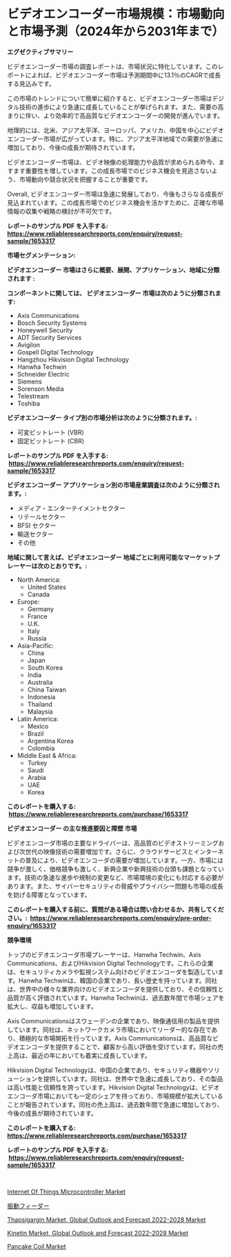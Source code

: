 <p><h1>ビデオエンコーダー市場規模：市場動向と市場予測（2024年から2031年まで）</h1></p><p><strong>エグゼクティブサマリー</strong></p>
<p><p>ビデオエンコーダー市場の調査レポートは、市場状況に特化しています。このレポートによれば、ビデオエンコーダー市場は予測期間中に13.1％のCAGRで成長する見込みです。</p><p>この市場のトレンドについて簡単に紹介すると、ビデオエンコーダー市場はデジタル技術の進歩により急速に成長していることが挙げられます。また、需要の高まりに伴い、より効率的で高品質なビデオエンコーダーの開発が進んでいます。</p><p>地理的には、北米、アジア太平洋、ヨーロッパ、アメリカ、中国を中心にビデオエンコーダー市場が広がっています。特に、アジア太平洋地域での需要が急速に増加しており、今後の成長が期待されています。</p><p>ビデオエンコーダー市場は、ビデオ映像の処理能力や品質が求められる昨今、ますます重要性を増しています。この成長市場でのビジネス機会を見逃さないよう、市場動向や競合状況を把握することが重要です。</p><p>Overall, ビデオエンコーダー市場は急速に発展しており、今後もさらなる成長が見込まれています。この成長市場でのビジネス機会を活かすために、正確な市場情報の収集や戦略の検討が不可欠です。</p></p>
<p><strong>レポートのサンプル PDF を入手する: <a href="https://www.reliableresearchreports.com/enquiry/request-sample/1653317">https://www.reliableresearchreports.com/enquiry/request-sample/1653317</a></strong></p>
<p><strong>市場セグメンテーション:</strong></p>
<p><strong> ビデオエンコーダー 市場はさらに概要、展開、アプリケーション、地域に分類されます :</strong></p>
<p><strong>コンポーネントに関しては、 ビデオエンコーダー 市場は次のように分類されます: &nbsp;</strong></p>
<p><ul><li>Axis Communications</li><li>Bosch Security Systems</li><li>Honeywell Security</li><li>ADT Security Services</li><li>Avigilon</li><li>Gospell Digital Technology</li><li>Hangzhou Hikvision Digital Technology</li><li>Hanwha Techwin</li><li>Schneider Electric</li><li>Siemens</li><li>Sorenson Media</li><li>Telestream</li><li>Toshiba</li></ul></p>
<p><strong> ビデオエンコーダー タイプ別の市場分析は次のように分類されます。:</strong></p>
<p><ul><li>可変ビットレート (VBR)</li><li>固定ビットレート (CBR)</li></ul></p>
<p><strong>レポートのサンプル PDF を入手する: &nbsp;<a href="https://www.reliableresearchreports.com/enquiry/request-sample/1653317">https://www.reliableresearchreports.com/enquiry/request-sample/1653317</a></strong></p>
<p><strong> ビデオエンコーダー アプリケーション別の市場産業調査は次のように分類されます。:</strong></p>
<p><ul><li>メディア・エンターテイメントセクター</li><li>リテールセクター</li><li>BFSI セクター</li><li>輸送セクター</li><li>その他</li></ul></p>
<p><strong>地域に関して言えば、ビデオエンコーダー 地域ごとに利用可能なマーケットプレーヤーは次のとおりです。:</strong></p>
<p><ul>
    <li>
        North America:
        <ul>
            <li>United States</li>
            <li>Canada</li>
        </ul>
    </li>
    <li>
        Europe:
        <ul>
            <li>Germany</li>
            <li>France</li>
            <li>U.K.</li>
            <li>Italy</li>
            <li>Russia</li>
        </ul>
    </li>
    <li>
        Asia-Pacific:
        <ul>
            <li>China</li>
            <li>Japan</li>
            <li>South Korea</li>
            <li>India</li>
            <li>Australia</li>
            <li>China Taiwan</li>
            <li>Indonesia</li>
            <li>Thailand</li>
            <li>Malaysia</li>
        </ul>
    </li>
    <li>
        Latin America:
        <ul>
            <li>Mexico</li>
            <li>Brazil</li>
            <li>Argentina Korea</li>
            <li>Colombia</li>
        </ul>
    </li>
    <li>
        Middle East & Africa:
        <ul>
            <li>Turkey</li>
            <li>Saudi</li>
            <li>Arabia</li>
            <li>UAE</li>
            <li>Korea</li>
        </ul>
    </li>
    </ul></p>
<p><strong>このレポートを購入する: &nbsp;<a href="https://www.reliableresearchreports.com/purchase/1653317">https://www.reliableresearchreports.com/purchase/1653317</a></strong></p>
<p><strong>ビデオエンコーダー の主な推進要因と障壁 市場</strong></p>
<p><p>ビデオエンコーダ市場の主要なドライバーは、高品質のビデオストリーミングおよび次世代の映像技術の需要増加です。さらに、クラウドサービスとインターネットの普及により、ビデオエンコーダの需要が増加しています。一方、市場には競争が激しく、価格競争も激しく、新興企業や新興技術の台頭も課題となっています。技術の急速な進歩や規制の変更など、市場環境の変化にも対応する必要があります。また、サイバーセキュリティの脅威やプライバシー問題も市場の成長を妨げる障害となっています。</p></p>
<p><strong>このレポートを購入する前に、質問がある場合は問い合わせるか、共有してください。:&nbsp; <a href="https://www.reliableresearchreports.com/enquiry/pre-order-enquiry/1653317">https://www.reliableresearchreports.com/enquiry/pre-order-enquiry/1653317</a></strong></p>
<p><strong>競争環境</strong></p>
<p><p>トップのビデオエンコーダ市場プレーヤーは、Hanwha Techwin、Axis Communications、およびHikvision Digital Technologyです。これらの企業は、セキュリティカメラや監視システム向けのビデオエンコーダを製造しています。Hanwha Techwinは、韓国の企業であり、長い歴史を持っています。同社は、世界中の様々な業界向けのビデオエンコーダを提供しており、その信頼性と品質が高く評価されています。Hanwha Techwinは、過去数年間で市場シェアを拡大し、収益も増加しています。</p><p>Axis Communicationsはスウェーデンの企業であり、映像通信用の製品を提供しています。同社は、ネットワークカメラ市場においてリーダー的な存在であり、積極的な市場開拓を行っています。Axis Communicationsは、高品質なビデオエンコーダを提供することで、顧客から高い評価を受けています。同社の売上高は、最近の年においても着実に成長しています。</p><p>Hikvision Digital Technologyは、中国の企業であり、セキュリティ機器やソリューションを提供しています。同社は、世界中で急速に成長しており、その製品は高い性能と信頼性を誇っています。Hikvision Digital Technologyは、ビデオエンコーダ市場においても一定のシェアを持っており、市場規模が拡大していることが報告されています。同社の売上高は、過去数年間で急速に増加しており、今後の成長が期待されています。</p></p>
<p><strong>このレポートを購入する: &nbsp; <a href="https://www.reliableresearchreports.com/purchase/1653317">https://www.reliableresearchreports.com/purchase/1653317</a></strong></p>
<p><strong>レポートのサンプル PDF を入手する: &nbsp;<a href="https://www.reliableresearchreports.com/enquiry/request-sample/1653317">https://www.reliableresearchreports.com/enquiry/request-sample/1653317</a></strong><strong></strong></p>
<p>&nbsp;</p>
<p><p><a href="https://github.com/brenzgnarento/Market-Research-Report-List-1/blob/main/internet-of-things-microcontroller-market.md">Internet Of Things Microcontroller Market</a></p><p><a href="https://github.com/Sophiaard2003/Market-Research-Report-List-1/blob/main/446993910756.md">振動フィーダー</a></p><p><a href="https://www.linkedin.com/pulse/thapsigargin-market-global-outlook-forecast-2022-2028-size-reflecting-170dc?trackingId=A1yxgIW%2F50gCGMyN8nh7kQ%3D%3D">Thapsigargin Market, Global Outlook and Forecast 2022-2028 Market</a></p><p><a href="https://www.linkedin.com/pulse/kinetin-market-global-outlook-forecast-2022-2028-provides-comprehensive-ciecc?trackingId=DKmANdN3CKpublt8UCfBRQ%3D%3D">Kinetin Market, Global Outlook and Forecast 2022-2028 Market</a></p><p><a href="https://github.com/castoriffic/Market-Research-Report-List-3/blob/main/pancake-coil-market.md">Pancake Coil Market</a></p></p>